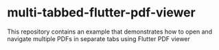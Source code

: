 # multi-tabbed-flutter-pdf-viewer
This repository contains an example that demonstrates how to open and navigate multiple PDFs in separate tabs using Flutter PDF viewer
